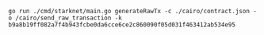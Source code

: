 `go run ./cmd/starknet/main.go generateRawTx -c ./cairo/contract.json -o /cairo/send_raw_transaction -k b9a8b19ff082a7f4b943fcbe0da6cce6ce2c860090f05d031f463412ab534e95`